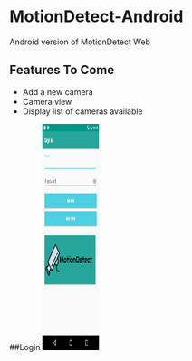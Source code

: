 # MotionDetect-Android
Android version of MotionDetect Web

## Features To Come
* Add a new camera
* Camera view
* Display list of cameras available

##Login
<img src="https://github.com/alexkandres/MotionDetect-Android/blob/master/app/src/main/login.png" width="100" height="400">
